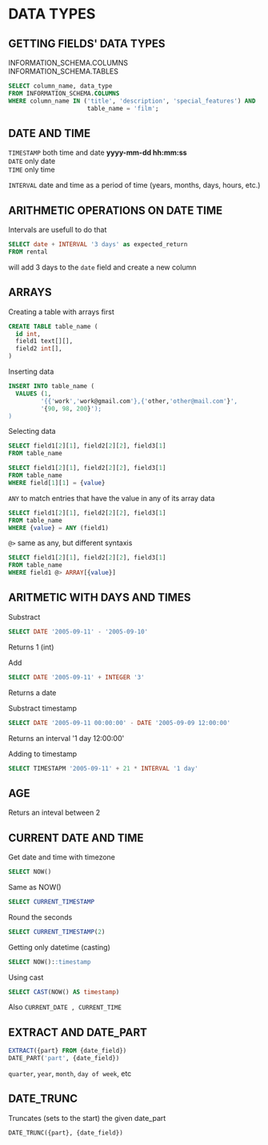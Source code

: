 # DATA TYPES

## GETTING FIELDS' DATA TYPES

 INFORMATION_SCHEMA.COLUMNS  
 INFORMATION_SCHEMA.TABLES  

```sql
SELECT column_name, data_type
FROM INFORMATION_SCHEMA.COLUMNS
WHERE column_name IN ('title', 'description', 'special_features') AND
                      table_name = 'film';
```

## DATE AND TIME

`TIMESTAMP` both time and date **yyyy-mm-dd hh:mm:ss**  
`DATE` only date  
`TIME` only time  

`INTERVAL` date and time as a period of time (years, months, days, hours, etc.)

## ARITHMETIC OPERATIONS ON DATE TIME

Intervals are usefull to do that

```sql
SELECT date + INTERVAL '3 days' as expected_return
FROM rental
```

will add 3 days to the `date` field and create a new column

## ARRAYS

Creating a table with arrays first

```sql
CREATE TABLE table_name (
  id int,
  field1 text[][],
  field2 int[],
)
```
Inserting data
```sql
INSERT INTO table_name (
  VALUES (1,
         '{{'work','work@gmail.com'},{'other,'other@mail.com'}',
         '{90, 98, 200}');
)
```

Selecting data
```sql
SELECT field1[2][1], field2[2][2], field3[1]
FROM table_name
```

```sql
SELECT field1[2][1], field2[2][2], field3[1]
FROM table_name
WHERE field[1][1] = {value}
```
`ANY` to match entries that have the value in any of its array data
```sql
SELECT field1[2][1], field2[2][2], field3[1]
FROM table_name
WHERE {value} = ANY (field1)
```

`@>` same as any, but different syntaxis
```sql
SELECT field1[2][1], field2[2][2], field3[1]
FROM table_name
WHERE field1 @> ARRAY[{value}]
```


## ARITMETIC WITH DAYS AND TIMES

Substract
```sql
SELECT DATE '2005-09-11' - '2005-09-10'
```
Returns 1 (int)

Add
```sql
SELECT DATE '2005-09-11' + INTEGER '3'
```
Returns a date

Substract timestamp
```sql
SELECT DATE '2005-09-11 00:00:00' - DATE '2005-09-09 12:00:00'
```
Returns an interval '1 day 12:00:00'

Adding to timestamp
```sql
SELECT TIMESTAPM '2005-09-11' + 21 * INTERVAL '1 day'
```

## AGE
Returs an inteval between 2 

## CURRENT DATE AND TIME

Get date and time with timezone
```sql
SELECT NOW()
```
Same as NOW()
```sql
SELECT CURRENT_TIMESTAMP
```
Round the seconds
```sql
SELECT CURRENT_TIMESTAMP(2)
```

Getting only datetime (casting)
```sql
SELECT NOW()::timestamp
```

Using cast
```sql
SELECT CAST(NOW() AS timestamp)
```

Also
``` CURRENT_DATE , CURRENT_TIME ```

## EXTRACT AND DATE_PART

```sql
EXTRACT({part} FROM {date_field})
DATE_PART('part', {date_field})
```
`quarter`, `year`, `month`, `day of week`, etc

## DATE_TRUNC

Truncates (sets to the start) the given date_part
```sql
DATE_TRUNC({part}, {date_field})
```
